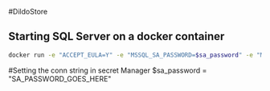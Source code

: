 #DildoStore
## Starting SQL Server on a docker container
```zsh
docker run -e "ACCEPT_EULA=Y" -e "MSSQL_SA_PASSWORD=$sa_password" -e "MSSQL_PID=Evaluation" -p 1433:1433 -v sqlvolume:/var/opt/mssql --rm --name mssql --hostname sqlpreview -d mcr.microsoft.com/mssql/server:2022-preview-ubuntu-22.04
```

#Setting the conn string in secret Manager
$sa_password = "SA_PASSWORD_GOES_HERE"